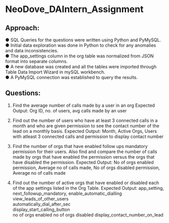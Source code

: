 # NeoDove_DAIntern_Assignment

## Approach:
● SQL Queries for the questions were written using Python and PyMySQL. 
● Initial data exploration was done in Python to check for any anomalies and data inconsistencies.  
● The app_settings column in the org table was normalized from JSON format into separate 
columns.  
● A new database was created and all the tables were imported through Table Data Import Wizard 
in mySQL workbench.  
● A PyMySQL connection was established to query the results. 

## Questions:
1. Find the average number of calls made by a user in an org 
Expected Output:
Org ID, no. of users, avg calls made by an user 

2. Find out the number of users  who have at least 3 connected calls in a month and who are given 
permission to see the contact number of the lead on a monthly basis.
Expected Output:
Month, Active Orgs, Users with atleast 3 connected calls and permission to display contact number

3. Find the number of orgs that have enabled follow ups mandatory permission for their 
users. Also find and compare the number of calls made by orgs that have enabled the 
permission versus the orgs that have disabled the permission.
Expected Output:
No of orgs enabled permission, Average no of calls made, No of orgs disabled permission, Average no of calls made

4. Find out the number of active orgs that have enabled or disabled each of the app settings listed in the Org 
Table.
Expected Output:
app_setting,                next_followup_mandatory,   enable_automatic_dialling   
view_leads_of_other_users   
automatically_dial_after_sec   
display_start_calling_button   
no of orgs enabled 
no of orgs disabled 
display_contact_number_on_lead 
